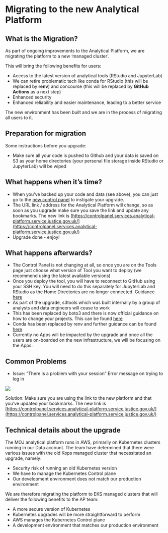 # Migrating to the new Analytical Platform

## What is the Migration?

As part of ongoing improvements to the Analytical Platform,
we are migrating the platform to a new ‘managed cluster’.

This will bring the following benefits for users:

* Access to the latest version of analytical tools (RStudio and JupyterLab)
* We can retire problematic tech like conda for RStudio (this will be replaced by **renv**) and concourse (this will be replaced by **GitHub Actions** as a next step)
* Enhanced security
* Enhanced reliability and easier maintenance, leading to a better service

The new environment has been built and we are in the process of migrating all users to it.

## Preparation for migration

Some instructions before you upgrade:

* Make sure all your code is pushed to Github and your data is saved on S3 as your home directories (your personal file storage inside RStudio or JupyterLab) will be wiped

## What happens when it’s time?

* When you've backed up your code and data (see above), you can just go to the [new control panel](https://controlpanel.services.analytical-platform.service.justice.gov.uk/) to instigate your upgrade.
* The URL link / address for the Analytical Platform will change, so as soon as you upgrade make sure you save the link and update any bookmarks. The new link is [https://controlpanel.services.analytical-platform.service.justice.gov.uk/](https://controlpanel.services.analytical-platform.service.justice.gov.uk/)
* Upgrade done - enjoy!


## What happens afterwards?

* The Control Panel is not changing at all, so once you are on the Tools page just choose what version of Tool you want to deploy (we recommend using the latest available versions)
* Once you deploy the tool, you will have to reconnect to GitHub using your SSH key.  You will need to do this separately for JupyterLab and RStudio as the Home Directories are no longer connected. Guidance [here](/github.html#setup-github-keys-to-access-it-from-r-studio-and-jupyter)
* As part of the upgrade, s3tools which was built internally by a group of analysts and data engineers will cease to work
* This has been replaced by boto3 and there is now official guidance on how to change your projects. This can be found [here](/appendix/botor.html#installation)
* Conda has been replaced by renv and further guidance can be found [here](/tools/package-management.html#renv)
* Currently no Apps will be impacted by the upgrade and once all the users are on-boarded on the new infrastructure, we will be focusing on the Apps.


## Common Problems

* Issue: “There is a problem with your session” Error message on trying to log in

![](/images/control_panel/there_is_a_problem.png)

Solution: Make sure you are using the link to the new platform and that you’ve updated your bookmarks.
The new link is [https://controlpanel.services.analytical-platform.service.justice.gov.uk/](https://controlpanel.services.analytical-platform.service.justice.gov.uk/)


## Technical details about the upgrade

The MOJ analytical platform runs in AWS, primarily on Kubernetes clusters running in our Data account.  The team have determined that there were various issues with the old Kops managed cluster that necessitated an upgrade, namely:

* Security risk of running an old Kubernetes version
* We have to manage the Kubernetes Control plane
* Our development environment does not match our production environment

We are therefore migrating the platform to EKS managed clusters that will deliver the following benefits to the AP team:

* A more secure version of Kubernetes
* Kubernetes upgrades will be more straightforward to perform
* AWS manages the Kubernetes Control plane
* A development environment that matches our production environment

